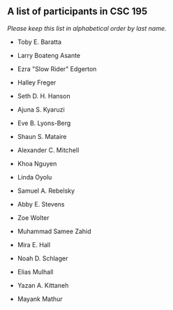 A list of participants in CSC 195
---------------------------------

*Please keep this list in alphabetical order by last name.*

* Toby E. Baratta
* Larry Boateng Asante
* Ezra "Slow Rider" Edgerton
* Halley Freger
* Seth D. H. Hanson
* Ajuna S. Kyaruzi
* Eve B. Lyons-Berg
* Shaun S. Mataire
* Alexander C. Mitchell
* Khoa Nguyen
* Linda Oyolu
* Samuel A. Rebelsky
* Abby E. Stevens
* Zoe Wolter
* Muhammad Samee Zahid
* Mira E. Hall
* Noah D. Schlager
* Elias Mulhall
* Yazan A. Kittaneh

* Mayank Mathur